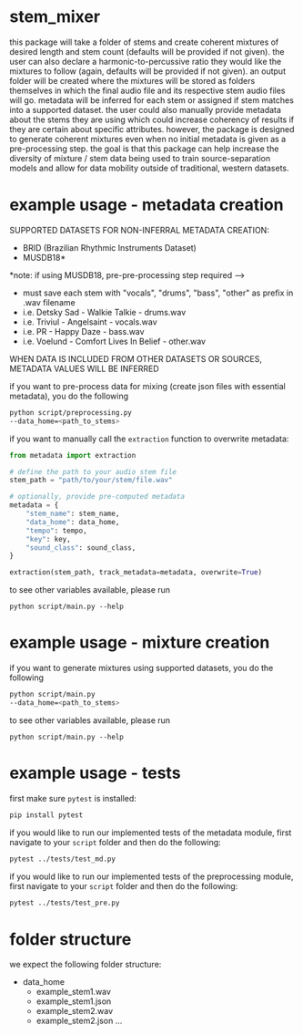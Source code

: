 # stem_mixer
this package will take a folder of stems and create coherent mixtures of desired length and stem count (defaults will be provided if not given). the user can also declare a harmonic-to-percussive ratio they would like the mixtures to follow (again, defaults will be provided if not given). an output folder will be created where the mixtures will be stored as folders themselves in which the final audio file and its respective stem audio files will go. metadata will be inferred for each stem or assigned if stem matches into a supported dataset. the user could also manually provide metadata about the stems they are using which could increase coherency of results if they are certain about specific attributes. however, the package is designed to generate coherent mixtures even when no initial metadata is given as a pre-processing step. the goal is that this package can help increase the diversity of mixture / stem data being used to train source-separation models and allow for data mobility outside of traditional, western datasets. 

# example usage - metadata creation

SUPPORTED DATASETS FOR NON-INFERRAL METADATA CREATION:
- BRID (Brazilian Rhythmic Instruments Dataset)
- MUSDB18* 

*note: if using MUSDB18, pre-pre-processing step required --> 
- must save each stem with "vocals", "drums", "bass", "other" as prefix in .wav filename
- i.e. Detsky Sad - Walkie Talkie - drums.wav
- i.e. Triviul - Angelsaint - vocals.wav
- i.e. PR - Happy Daze - bass.wav
- i.e. Voelund - Comfort Lives In Belief - other.wav

WHEN DATA IS INCLUDED FROM OTHER DATASETS OR SOURCES, METADATA VALUES WILL BE INFERRED

if you want to pre-process data for mixing (create json files with essential metadata), you do the following
```bash
python script/preprocessing.py
--data_home=<path_to_stems>
```

if you want to manually call the `extraction` function to overwrite metadata:

```python
from metadata import extraction

# define the path to your audio stem file
stem_path = "path/to/your/stem/file.wav"

# optionally, provide pre-computed metadata
metadata = {
    "stem_name": stem_name,
    "data_home": data_home,
    "tempo": tempo,
    "key": key,
    "sound_class": sound_class,
}

extraction(stem_path, track_metadata=metadata, overwrite=True)
```

to see other variables available, please run

`python script/main.py --help`

# example usage - mixture creation

if you want to generate mixtures using supported datasets, you do the following

```bash
python script/main.py
--data_home=<path_to_stems>
```

to see other variables available, please run

`python script/main.py --help`

# example usage - tests

first make sure `pytest` is installed:
```bash
pip install pytest
```

if you would like to run our implemented tests of the metadata module, first navigate to your `script` folder and then do the following:

```bash
pytest ../tests/test_md.py
```

if you would like to run our implemented tests of the preprocessing module, first navigate to your `script` folder and then do the following:

```bash
pytest ../tests/test_pre.py
```

# folder structure
we expect the following folder structure:

- data_home
    - example_stem1.wav
    - example_stem1.json
    - example_stem2.wav
    - example_stem2.json
      ...
